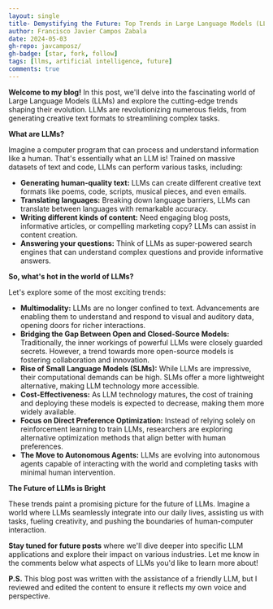 ```yaml
---
layout: single
title- Demystifying the Future: Top Trends in Large Language Models (LLMs)
author: Francisco Javier Campos Zabala
date: 2024-05-03
gh-repo: javcamposz/
gh-badge: [star, fork, follow]
tags: [llms, artificial intelligence, future]
comments: true
---
```


**Welcome to my blog!**  In this post, we'll delve into the fascinating world of Large Language Models (LLMs) and explore the cutting-edge trends shaping their evolution. LLMs are revolutionizing numerous fields, from generating creative text formats to streamlining complex tasks. 

**What are LLMs?**

Imagine a computer program that can process and understand information like a human. That's essentially what an LLM is! Trained on massive datasets of text and code, LLMs can perform various tasks, including:

* **Generating human-quality text:** LLMs can create different creative text formats like poems, code, scripts, musical pieces, and even emails. 
* **Translating languages:** Breaking down language barriers, LLMs can translate between languages with remarkable accuracy.
* **Writing different kinds of content:**  Need engaging blog posts, informative articles, or compelling marketing copy? LLMs can assist in content creation.
* **Answering your questions:**  Think of LLMs as super-powered search engines that can understand complex questions and provide informative answers. 

**So, what's hot in the world of LLMs?**

Let's explore some of the most exciting trends:

* **Multimodality:** LLMs are no longer confined to text. Advancements are enabling them to understand and respond to visual and auditory data, opening doors for richer interactions. 
* **Bridging the Gap Between Open and Closed-Source Models:** Traditionally, the inner workings of powerful LLMs were closely guarded secrets. However, a trend towards more open-source models is fostering collaboration and innovation.
* **Rise of Small Language Models (SLMs):**  While LLMs are impressive, their computational demands can be high. SLMs offer a more lightweight alternative, making LLM technology more accessible.
* **Cost-Effectiveness:**  As LLM technology matures, the cost of training and deploying these models is expected to decrease, making them more widely available.
* **Focus on Direct Preference Optimization:**  Instead of relying solely on reinforcement learning to train LLMs, researchers are exploring alternative optimization methods that align better with human preferences.
* **The Move to Autonomous Agents:**  LLMs are evolving into autonomous agents capable of interacting with the world and completing tasks with minimal human intervention.

**The Future of LLMs is Bright**

These trends paint a promising picture for the future of LLMs.  Imagine a world where LLMs seamlessly integrate into our daily lives, assisting us with tasks, fueling creativity, and pushing the boundaries of human-computer interaction.

**Stay tuned for future posts** where we'll dive deeper into specific LLM applications and explore their impact on various industries. Let me know in the comments below what aspects of LLMs you'd like to learn more about!

**P.S.** This blog post was written with the assistance of a friendly LLM, but I reviewed and edited the content to ensure it reflects my own voice and perspective.
